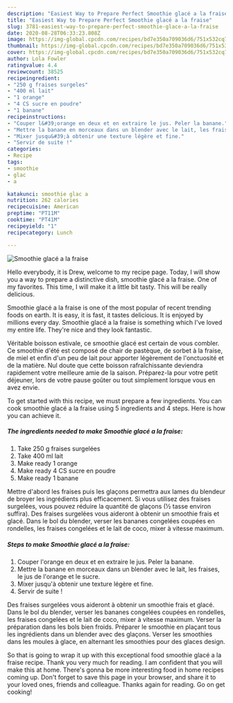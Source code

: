 ```yaml
---
description: "Easiest Way to Prepare Perfect Smoothie glacé a la fraise"
title: "Easiest Way to Prepare Perfect Smoothie glacé a la fraise"
slug: 3781-easiest-way-to-prepare-perfect-smoothie-glace-a-la-fraise
date: 2020-08-28T06:33:23.808Z
image: https://img-global.cpcdn.com/recipes/bd7e350a709036d6/751x532cq70/smoothie-glace-a-la-fraise-photo-principale-de-la-recette.jpg
thumbnail: https://img-global.cpcdn.com/recipes/bd7e350a709036d6/751x532cq70/smoothie-glace-a-la-fraise-photo-principale-de-la-recette.jpg
cover: https://img-global.cpcdn.com/recipes/bd7e350a709036d6/751x532cq70/smoothie-glace-a-la-fraise-photo-principale-de-la-recette.jpg
author: Lola Fowler
ratingvalue: 4.4
reviewcount: 38525
recipeingredient:
- "250 g fraises surgeles"
- "400 ml lait"
- "1 orange"
- "4 CS sucre en poudre"
- "1 banane"
recipeinstructions:
- "Couper l&#39;orange en deux et en extraire le jus. Peler la banane."
- "Mettre la banane en morceaux dans un blender avec le lait, les fraises, le jus de l&#39;orange et le sucre."
- "Mixer jusqu&#39;à obtenir une texture légère et fine."
- "Servir de suite !"
categories:
- Recipe
tags:
- smoothie
- glac
- a

katakunci: smoothie glac a 
nutrition: 262 calories
recipecuisine: American
preptime: "PT11M"
cooktime: "PT41M"
recipeyield: "1"
recipecategory: Lunch

---
```



![Smoothie glacé a la fraise](https://img-global.cpcdn.com/recipes/bd7e350a709036d6/751x532cq70/smoothie-glace-a-la-fraise-photo-principale-de-la-recette.jpg)

Hello everybody, it is Drew, welcome to my recipe page. Today, I will show you a way to prepare a distinctive dish, smoothie glacé a la fraise. One of my favorites. This time, I will make it a little bit tasty. This will be really delicious.

Smoothie glacé a la fraise is one of the most popular of recent trending foods on earth. It is easy, it is fast, it tastes delicious. It is enjoyed by millions every day. Smoothie glacé a la fraise is something which I've loved my entire life. They're nice and they look fantastic.

Véritable boisson estivale, ce smoothie glacé est certain de vous combler. Ce smoothie d&#39;été est composé de chair de pastèque, de sorbet à la fraise, de miel et enfin d&#39;un peu de lait pour apporter légèrement de l&#39;onctuosité et de la matière. Nul doute que cette boisson rafraîchissante deviendra rapidement votre meilleure amie de la saison. Préparez-la pour votre petit déjeuner, lors de votre pause goûter ou tout simplement lorsque vous en avez envie.


To get started with this recipe, we must prepare a few ingredients. You can cook smoothie glacé a la fraise using 5 ingredients and 4 steps. Here is how you can achieve it.

<!--inarticleads1-->

##### The ingredients needed to make Smoothie glacé a la fraise:

1. Take 250 g fraises surgelées
1. Take 400 ml lait
1. Make ready 1 orange
1. Make ready 4 CS sucre en poudre
1. Make ready 1 banane


Mettre d&#39;abord les fraises puis les glaçons permettra aux lames du blendeur de broyer les ingrédients plus efficacement. Si vous utilisez des fraises surgelées, vous pouvez réduire la quantité de glaçons (½ tasse environ suffira). Des fraises surgelées vous aideront à obtenir un smoothie frais et glacé. Dans le bol du blender, verser les bananes congelées coupées en rondelles, les fraises congelées et le lait de coco, mixer à vitesse maximum. 

<!--inarticleads2-->

##### Steps to make Smoothie glacé a la fraise:

1. Couper l&#39;orange en deux et en extraire le jus. Peler la banane.
1. Mettre la banane en morceaux dans un blender avec le lait, les fraises, le jus de l&#39;orange et le sucre.
1. Mixer jusqu&#39;à obtenir une texture légère et fine.
1. Servir de suite !


Des fraises surgelées vous aideront à obtenir un smoothie frais et glacé. Dans le bol du blender, verser les bananes congelées coupées en rondelles, les fraises congelées et le lait de coco, mixer à vitesse maximum. Verser la préparation dans les bols bien froids. Préparer le smoothie en plaçant tous les ingrédients dans un blender avec des glaçons. Verser les smoothies dans les moules à glace, en alternant les smoothies pour des glaces design. 

So that is going to wrap it up with this exceptional food smoothie glacé a la fraise recipe. Thank you very much for reading. I am confident that you will make this at home. There's gonna be more interesting food in home recipes coming up. Don't forget to save this page in your browser, and share it to your loved ones, friends and colleague. Thanks again for reading. Go on get cooking!
